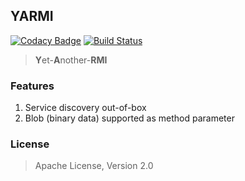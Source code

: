 
## YARMI
[![Codacy Badge](https://api.codacy.com/project/badge/Grade/5c9f40d574c64e629af11f284c447bea)](https://www.codacy.com/app/innocentevil0914/yarmi?utm_source=github.com&amp;utm_medium=referral&amp;utm_content=fritzprix/yarmi&amp;utm_campaign=Badge_Grade) [![Build Status](https://travis-ci.org/fritzprix/yarmi.svg?branch=master)](https://travis-ci.org/fritzprix/yarmi)
> **Y**et-**A**nother-**RMI**

### Features
1. Service discovery out-of-box
2. Blob (binary data) supported as method parameter

### License 
> Apache License, Version 2.0